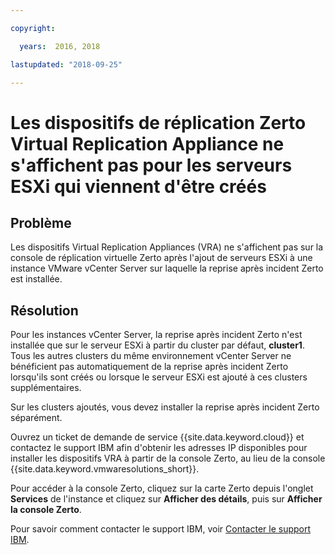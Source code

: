 ```yaml
---

copyright:

  years:  2016, 2018

lastupdated: "2018-09-25"

---
```


# Les dispositifs de réplication Zerto Virtual Replication Appliance ne s'affichent pas pour les serveurs ESXi qui viennent d'être créés

## Problème
Les dispositifs Virtual Replication Appliances (VRA) ne s'affichent pas sur la console de réplication virtuelle Zerto après l'ajout de serveurs ESXi à une instance VMware vCenter Server sur laquelle la reprise après incident Zerto est installée.

## Résolution
Pour les instances vCenter Server, la reprise après incident Zerto n'est installée que sur le serveur ESXi à partir du cluster par défaut, **cluster1**. Tous les autres clusters du même environnement vCenter Server ne bénéficient pas automatiquement de la reprise après incident Zerto lorsqu'ils sont créés ou lorsque le serveur ESXi est ajouté à ces clusters supplémentaires.

Sur les clusters ajoutés, vous devez installer la reprise après incident Zerto séparément.

Ouvrez un ticket de demande de service {{site.data.keyword.cloud}} et contactez le support IBM afin d'obtenir les adresses IP disponibles pour installer les dispositifs VRA à partir de la console Zerto, au lieu de la console {{site.data.keyword.vmwaresolutions_short}}.

Pour accéder à la console Zerto, cliquez sur la carte Zerto depuis l'onglet **Services** de l'instance et cliquez sur **Afficher des détails**, puis sur **Afficher la console Zerto**.

Pour savoir comment contacter le support IBM, voir [Contacter le support IBM](trbl_support.html).
